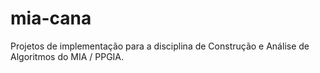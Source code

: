 # mia-cana
Projetos de implementação para a disciplina de Construção e Análise de Algoritmos do MIA / PPGIA.
